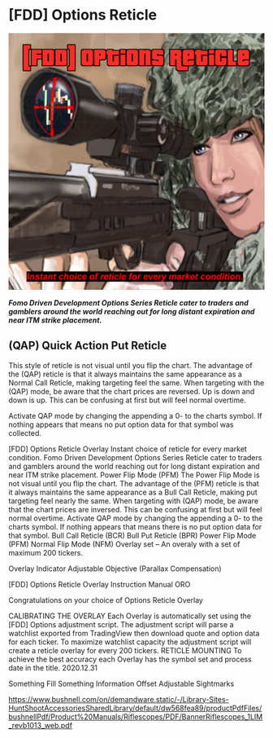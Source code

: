 # [FDD] **Options Reticle**

![alt text](images/options_reticle_v3.png)

***Fomo Driven Development Options Series Reticle cater to traders and gamblers around the world reaching out for long distant expiration and near ITM strike placement.***

## (QAP) Quick Action Put Reticle

This style of reticle is not visual until you flip the chart. The advantage of the (QAP) reticle is that it always maintains the same appearance as a Normal Call Reticle, making targeting feel the same. When targeting with the (QAP) mode, be aware that the chart prices are reversed. Up is down and down is up. This can be confusing at first but will feel normal overtime.

Activate QAP mode by changing the appending a 0- to the charts symbol. If nothing appears that means no put option data for that symbol was collected.



[FDD] Options Reticle Overlay
Instant choice of reticle for every market condition.
Fomo Driven Development Options Series Reticle cater to traders and gamblers around the world reaching out for long distant expiration and near ITM strike placement.
Power Flip Mode (PFM)
The Power Flip Mode is not visual until you flip the chart. The advantage of the (PFM) reticle is that it always maintains the same appearance as a Bull Call Reticle, making put targeting feel nearly the same. When targeting with (QAP) mode, be aware that the chart prices are inversed. This can be confusing at first but will feel normal overtime.
Activate QAP mode by changing the appending a 0- to the charts symbol. If nothing appears that means there is no put option data for that symbol.
Bull Call Reticle (BCR)
Bull Put Reticle (BPR)
Power Flip Mode (PFM) 
Normal Flip Mode (NFM)
Overlay set – An overaly with a set of maximum 200 tickers.

Overlay
Indicator
Adjustable Objective (Parallax Compensation)

[FDD] Options Reticle Overlay Instruction Manual
ORO

Congratulations on your choice of Options Reticle Overlay

CALIBRATING THE OVERLAY
Each Overlay is automatically set using the [FDD] Options adjustment script. The adjustment script will parse a watchlist exported from TradingView then download quote and option data for each ticker.  To maximize watchlist capacity the adjustment script will create a reticle overlay for every 200 tickers. 
RETICLE MOUNTING
To achieve the best accuracy each Overlay has the symbol set and process date in the title. 2020.12.31

Something Fill
Something Information Offset
Adjustable Sightmarks

https://www.bushnell.com/on/demandware.static/-/Library-Sites-HuntShootAccessoriesSharedLibrary/default/dw568fea89/productPdfFiles/bushnellPdf/Product%20Manuals/Riflescopes/PDF/BannerRiflescopes_1LIM_revb1013_web.pdf
